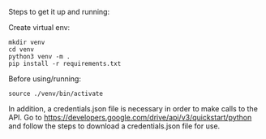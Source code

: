 
Steps to get it up and running:

  Create virtual env:

  ```
  mkdir venv
  cd venv
  python3 venv -m .
  pip install -r requirements.txt
  ```

  Before using/running:

  `source ./venv/bin/activate`

  In addition, a credentials.json file is necessary in order to make calls to the API. Go to https://developers.google.com/drive/api/v3/quickstart/python and follow the steps to download a credentials.json file for use.
